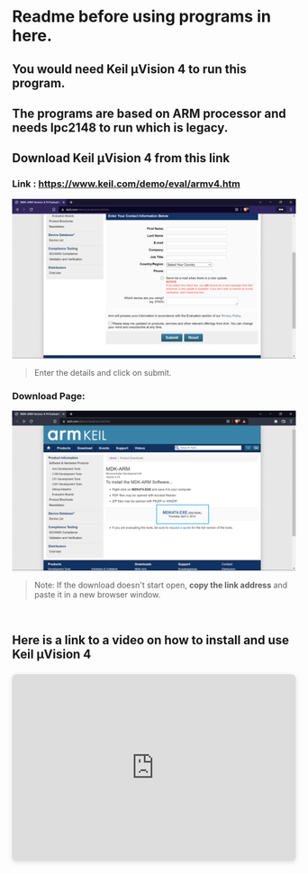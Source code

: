 # Readme before using programs in here.

## You would need Keil µVision 4 to run this program.

## The programs are based on ARM processor and needs lpc2148 to run which is legacy. 

## Download Keil µVision 4 from this link

### Link : https://www.keil.com/demo/eval/armv4.htm
![homepage](../../../assets/microcontroller/homepage.png)

> Enter the details and click on submit.

### Download Page:
![download](../../../assets/microcontroller/download.png)

> Note: If the download doesn't start open, **copy the link address** and paste it in a new browser window.

<br>

## Here is a link to a video on how to install and use Keil µVision 4
<div style="position: relative; width: 100%; height: 0; padding-top: 56.2500%;
 padding-bottom: 48px; box-shadow: 0 2px 8px 0 rgba(63,69,81,0.16); margin-top: 1.6em; margin-bottom: 0.9em; overflow: hidden;
 border-radius: 8px; will-change: transform;">
  <iframe loading="lazy" style="position: absolute; width: 100%; height: 100%; top: 0; left: 0; border: none; padding: 0;margin: 0;"
    src="https:&#x2F;&#x2F;www.canva.com&#x2F;design&#x2F;DAFHWmpkUZg&#x2F;watch?embed" allowfullscreen="allowfullscreen" allow="fullscreen">
  </iframe>
</div>
<a href="https:&#x2F;&#x2F;www.canva.com&#x2F;design&#x2F;DAFHWmpkUZg&#x2F;watch?utm_content=DAFHWmpkUZg&amp;utm_campaign=designshare&amp;utm_medium=embeds&amp;utm_source=link" target="_blank" rel="noopener">